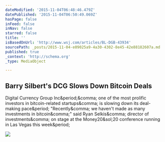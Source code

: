 ```yaml
---
dateModified: '2015-11-04T06:48:46.479Z'
datePublished: '2015-11-04T06:50:49.069Z'
hasPage: false
inFeed: false
inNav: false
starred: false
title: ''
isBasedOnUrl: 'http://www.wsj.com/articles/BL-DGB-43934'
sourcePath: _posts/2015-11-04-e09025a9-4a30-4302-8e45-42e88182607a.md
published: true
_context: 'http://schema.org'
_type: MediaObject

---
```

<article style=""><h1>Barry Silbert's DCG Slows Down Bitcoin Deals</h1><p>Digital Currency Group Inc&amp;period;&amp;comma; one of the most prolific investors in bitcoin-related startups&amp;comma; is slowing down its deal-making pace&amp;period; "Recently&amp;comma; we haven't made as many investments in bitcoin&amp;comma;" said Ryan Selkis&amp;comma; director of investments&amp;comma; on stage at the Money20&amp;sol;20 conference running in Las Vegas this week&amp;period;</p><img src="http://si.wsj.net/public/resources/images/BN-KS265_bitcoi_P_20151012060448.jpg" /></article>